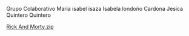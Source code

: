 Grupo Colaborativo
Maria isabel isaza
Isabela londoño Cardona
Jesica Quintero Quintero


[Rick And Morty.zip](https://github.com/user-attachments/files/17809072/Rick.And.Morty.zip)

